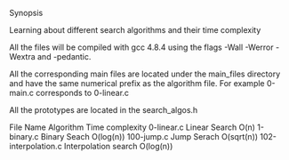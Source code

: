 Synopsis


Learning about different search algorithms and their time complexity

All the files will be compiled with gcc 4.8.4 using the flags -Wall -Werror -Wextra and -pedantic.

All the corresponding main files are located under the main_files directory and have the same numerical prefix as the algorithm file. For example 0-main.c corresponds to 0-linear.c

All the prototypes are located in the search_algos.h

File Name	Algorithm	Time complexity
0-linear.c	Linear Search	O(n)
1-binary.c	Binary Seach	O(log(n))
100-jump.c	Jump Serach	O(sqrt(n))
102-interpolation.c	Interpolation search	O(log(n))
